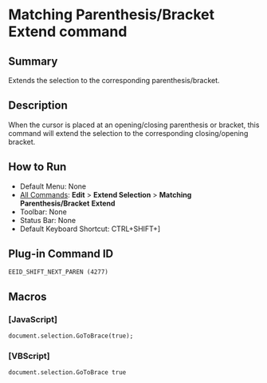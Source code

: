 # Matching Parenthesis/Bracket Extend command

## Summary

Extends the selection to the corresponding parenthesis/bracket.

## Description

When the cursor is placed at an opening/closing parenthesis or bracket, this
command will extend the selection to the corresponding closing/opening bracket.

## How to Run

- Default Menu: None
- [All Commands](../tools/all_commands): **Edit** \> **Extend Selection**
\> **Matching Parenthesis/Bracket**
**Extend**
- Toolbar: None
- Status Bar: None
- Default Keyboard Shortcut: CTRL+SHIFT+\]

## Plug-in Command ID

```
EEID_SHIFT_NEXT_PAREN (4277)```

## Macros

### \[JavaScript\]

```
document.selection.GoToBrace(true);
```

### \[VBScript\]

```
document.selection.GoToBrace true
```
